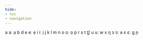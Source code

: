 ```yaml
---
hide:
- toc
- navigation
---
```

a
aː
a̤
b
d
e
eː
e̤
i
iː
i̤
j
k
l
m
n
o
oː
o̤
p
r
s
t
t̪ʃ
u
uː
w
x
ŋ
ɔ
ɔː
ə
ɛ
ɛː
ɡ
ɲ
